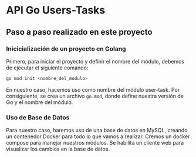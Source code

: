 # API Go Users-Tasks

## Paso a paso realizado en este proyecto

### Inicicialización de un proyecto en Golang

Primero, para iniciar el proyecto y definir el nombre del módulo, debemos de ejecutar el siguiente comando:

```bash
go mod init <nombre_del_modulo>
```

En nuestro caso, hacemos uso como nombre del módulo user-task. Por consiguiente, se crea un archivo ```go.mod```, donde define nuestra versión de Go y el nombre del módulo.

### Uso de Base de Datos

Para nuestro caso, haremos uso de una base de datos en MySQL, creando un contenedor Docker para todo lo que vamos a realizar. Cremos un docker compose para manejar nuestros módulos. Se habilita un cliente web para visualizar los cambios en la base de datos.